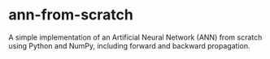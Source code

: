 # ann-from-scratch
A simple implementation of an Artificial Neural Network (ANN) from scratch using Python and NumPy, including forward and backward propagation.
